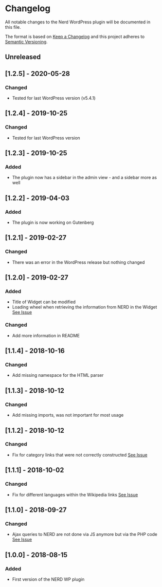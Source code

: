 # Changelog
All notable changes to the Nerd WordPress plugin will be documented in this file.

The format is based on [Keep a Changelog](http://keepachangelog.com/en/1.0.0/)
and this project adheres to [Semantic Versioning](http://semver.org/spec/v2.0.0.html).

## Unreleased

## [1.2.5] - 2020-05-28
### Changed
- Tested for last WordPress version (v5.4.1)

## [1.2.4] - 2019-10-25
### Changed
- Tested for last WordPress version

## [1.2.3] - 2019-10-25
### Added
- The plugin now has a sidebar in the admin view - and a sidebar more as well

## [1.2.2] - 2019-04-03
### Added
- The plugin is now working on Gutenberg

## [1.2.1] - 2019-02-27
### Changed
- There was an error in the WordPress release but nothing changed

## [1.2.0] - 2019-02-27
### Added
- Title of Widget can be modified
- Loading wheel when retrieving the information from NERD in the Widget [See Issue](https://github.com/DARIAH-ERIC/nerd-wp/issues/4)
### Changed
- Add more information in README

## [1.1.4] - 2018-10-16
### Changed
- Add missing namespace for the HTML parser

## [1.1.3] - 2018-10-12
### Changed
- Add missing imports, was not important for most usage

## [1.1.2] - 2018-10-12
### Changed
- Fix for category links that were not correctly constructed [See Issue](https://github.com/DARIAH-ERIC/nerd-wp/issues/3)

## [1.1.1] - 2018-10-02
### Changed
- Fix for different languages within the Wikipedia links [See Issue](https://github.com/DARIAH-ERIC/nerd-wp/issues/2)

## [1.1.0] - 2018-09-27
### Changed
- Ajax queries to NERD are not done via JS anymore but via the PHP code [See Issue](https://github.com/DARIAH-ERIC/nerd-wp/issues/1)

## [1.0.0] - 2018-08-15
### Added
- First version of the NERD WP plugin
